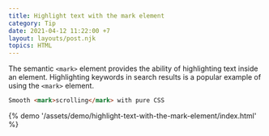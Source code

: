 ```yaml
---
title: Highlight text with the mark element
category: Tip
date: 2021-04-12 11:22:00 +7
layout: layouts/post.njk
topics: HTML
---
```


The semantic `<mark>` element provides the ability of highlighting text inside an element. Highlighting keywords in search results is a popular example of using the `<mark>` element.

```html
Smooth <mark>scrolling</mark> with pure CSS
```

{% demo '/assets/demo/highlight-text-with-the-mark-element/index.html' %}

